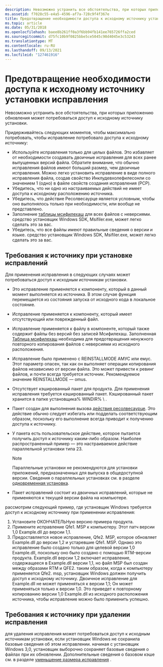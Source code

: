 ```yaml
---
description: Невозможно устранить все обстоятельства, при которых приложению обновления может потребоваться доступ к исходному источнику установки.
ms.assetid: f7028c55-e4a5-4596-af7a-728c9f4f367e
title: Предотвращение необходимости доступа к исходному источнику установки исправления
ms.topic: article
ms.date: 05/31/2018
ms.openlocfilehash: baee8b261ff0a3f6bb94fb141ee765726ffa2ced
ms.sourcegitcommit: d75fc10b9f0825bbe5ce5045c90d4045e3c53243
ms.translationtype: MT
ms.contentlocale: ru-RU
ms.lasthandoff: 09/13/2021
ms.locfileid: "127461916"
---
```

# <a name="preventing-a-patch-from-requiring-access-to-the-original-installation-source"></a>Предотвращение необходимости доступа к исходному источнику установки исправления

Невозможно устранить все обстоятельства, при которых приложению обновления может потребоваться доступ к исходному источнику установки.

Придерживайтесь следующих моментов, чтобы максимально потребовать, чтобы исправление потребовало доступа к исходному источнику:

-   Используйте исправления только для целых файлов. Это избавляет от необходимости создавать двоичные исправления для всех ранее выпущенных версий файла. Обратите внимание, что обычно исправления файлов имеют больший размер, чем двоичные исправления. Можно легко установить исправление в виде полного исправления файла, создав свойство Инклудевхолефилесонли со значением 1 (одно) в файле свойств создания исправления (PCP).
-   Убедитесь, что ни одно из настраиваемых действий не имеет доступа к исходному расположению источника.
-   Убедитесь, что действие Ресолвесаурце является условным, чтобы оно выполнялось только при необходимости, или вообще не представлено.
-   Заполнение [таблицы мсифилехаш](msifilehash-table.md) для всех файлов с неверсиями. средство установщик Windows SDK, Msifiler.exe, может легко сделать это за вас.
-   Убедитесь, что все файлы имеют правильные сведения о версии и языке. средство установщик Windows SDK, Msifiler.exe, может легко сделать это за вас.

## <a name="source-requirements-when-patching"></a>Требования к источнику при установке исправлений

Для применения исправления в следующих случаях может потребоваться доступ к исходным источникам установки.

-   Это исправление применяется к компоненту, который в данный момент выполняется из источника. В этом случае функция перемещается из состояния запуска от исходного кода в локальное состояние.
-   Исправление применяется к компоненту, который имеет отсутствующий или поврежденный файл.
-   Исправление применяется к файлу в компоненте, который также содержит файлы без версий без записей Мсифилехаш. Заполненная [Таблица мсифилехаш](msifilehash-table.md) необходима для предотвращения ненужного повторного копирования файлов с неверсиями из исходного расположения.
-   Исправление было применено с REINSTALLMODE АМУС или емус. Этот параметр опасен, так как он выполняет операции копирования файлов независимо от версии файла. Это может привести к ревинг файлов, и почти всегда требуется источник. Рекомендуемое значение REINSTALLMODE — omus.
-   Отсутствует кэшированный пакет для продукта. Для применения исправления требуется кэшированный пакет. Кэшированный пакет хранится в папке установщика% WINDIR% \\ .
-   Пакет создан для выполнения вызова [действия ресолвесаурце](resolvesource-action.md). Это действие обычно следует избегать или подделать соответствующим образом, поскольку его выполнение всегда приводит к получению доступа к источнику.
-   У пакета есть пользовательское действие, которое пытается получить доступ к источнику каким-либо образом. Наиболее распространенный пример — это настраиваемое действие параллельной установки типа 23.
    > [!Note]  
    > Параллельные установки не рекомендуются для установки приложений, предназначенных для выпуска в общедоступной версии. Сведения о параллельных установках см. в разделе [одновременная установка](concurrent-installations.md).

     

-   Пакет исправлений состоит из двоичных исправлений, которые не применяются к текущей версии файла на компьютере.

рассмотрим следующий пример, где установщик Windows требуется доступ к исходному источнику при применении исправления:

1.  Установите ОКОНЧАТЕЛЬНую версию примера продукта.
2.  Примените исправление Qfe1. MSP к компьютеру. Этот патч версии 1,0 Example.dll до версии 1,1.
3.  Предоставляется новое исправление, Qfe2. MSP, которое обновляет Example.dll до версии 1,2 и устаревшие Qfe1. MSP. Однако это исправление было создано только для целевой версии 1,0 Example.dll, поскольку оно было создано с помощью RTM-версии продукта. Example.dll версии 1,2 включает исправление, содержащееся в Example.dll версии 1,1, но файл MSP был создан между образами RTM и QFE2. таким образом, когда к компьютеру применяется Qfe2. msp, установщик Windows должен получить доступ к исходному источнику. Двоичное исправление для Example.dll не может применяться к версии 1,1; Он может применяться только к версии 1,0. Это приведет к повторному копированию версии 1,0 Example.dll из исходного расположения источника, чтобы исправление можно было применить успешно.

## <a name="source-requirements-when-removing-a-patch"></a>Требования к источнику при удалении исправления

для удаления исправления может потребоваться доступ к исходным источникам установки, если установщик Windows не сохранила базовые сведения об этом исправлении. начиная с установщик Windows 3,0, установщик выборочно сохраняет базовые сведения о файлах при их обновлении. Дополнительные сведения о базовом кэше см. в разделе [уменьшение размера исправления](reducing-patch-size.md) .

 

 



